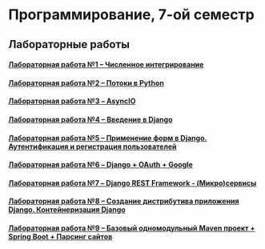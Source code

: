 # Программирование, 7-ой семестр
## Лабораторные работы
#### <a href = https://github.com/SArtemS/Lab7_1> Лабораторная работа №1 – Численное интегрирование</a>

#### <a href = https://github.com/SArtemS/Lab7_2> Лабораторная работа №2 – Потоки в Python</a>

#### <a href = https://github.com/SArtemS/Lab7_3> Лабораторная работа №3 – AsyncIO</a>

#### <a href = https://github.com/SArtemS/Lab7_4> Лабораторная работа №4 – Введение в Django</a>

#### <a href = https://github.com/SArtemS/Lab7_5> Лабораторная работа №5 – Применение форм в Django. Аутентификация и регистрация пользователей</a>

#### <a href = https://github.com/SArtemS/Lab7_6> Лабораторная работа №6 – Django + OAuth + Google</a>

#### <a href = https://github.com/SArtemS/Lab7_7> Лабораторная работа №7 – Django REST Framework - (Микро)сервисы</a>

#### <a href = https://github.com/SArtemS/Lab7_8> Лабораторная работа №8 – Создание дистрибутива приложения Django. Контейнеризация Django</a>

#### <a href = https://github.com/SArtemS/Lab7_9> Лабораторная работа №9 – Базовый одномодульный Maven проект + Spring Boot + Парсинг сайтов</a>
